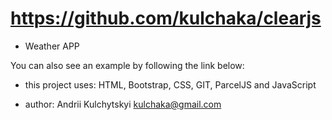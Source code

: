 # https://github.com/kulchaka/clearjs

- Weather APP

You can also see an example by following the link below:

- this project uses: HTML, Bootstrap, CSS, GIT, ParcelJS and JavaScript

- author: Andrii Kulchytskyi <kulchaka@gmail.com>
